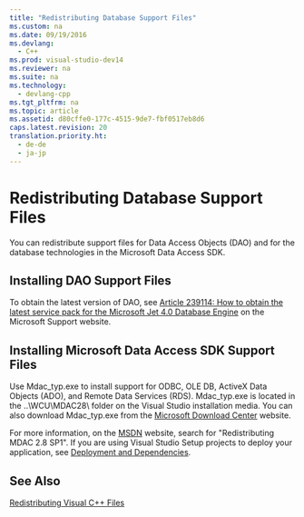 ```yaml
---
title: "Redistributing Database Support Files"
ms.custom: na
ms.date: 09/19/2016
ms.devlang: 
  - C++
ms.prod: visual-studio-dev14
ms.reviewer: na
ms.suite: na
ms.technology: 
  - devlang-cpp
ms.tgt_pltfrm: na
ms.topic: article
ms.assetid: d80cffe0-177c-4515-9de7-fbf0517eb8d6
caps.latest.revision: 20
translation.priority.ht: 
  - de-de
  - ja-jp
---
```

# Redistributing Database Support Files
You can redistribute support files for Data Access Objects (DAO) and for the database technologies in the Microsoft Data Access SDK.  
  
## Installing DAO Support Files  
 To obtain the latest version of DAO, see [Article 239114: How to obtain the latest service pack for the Microsoft Jet 4.0 Database Engine](http://go.microsoft.com/fwlink/?LinkId=198014) on the Microsoft Support website.  
  
## Installing Microsoft Data Access SDK Support Files  
 Use Mdac_typ.exe to install support for ODBC, OLE DB, ActiveX Data Objects (ADO), and Remote Data Services (RDS). Mdac_typ.exe is located in the ..\WCU\MDAC28\ folder on the Visual Studio installation media. You can also download Mdac_typ.exe from the [Microsoft Download Center](http://go.microsoft.com/fwlink/?LinkId=198015) website.  
  
 For more information, on the [MSDN](http://go.microsoft.com/fwlink/?LinkId=198016) website, search for "Redistributing MDAC 2.8 SP1". If you are using Visual Studio Setup projects to deploy your application, see [Deployment and Dependencies](assetId:///49e9b84d-bd6a-4388-b9ac-46ea79cf0733).  
  
## See Also  
 [Redistributing Visual C++ Files](../vs140/Redistributing-Visual-C---Files.md)